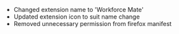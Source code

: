 - Changed extension name to 'Workforce Mate'
- Updated extension icon to suit name change
- Removed unnecessary permission from firefox manifest